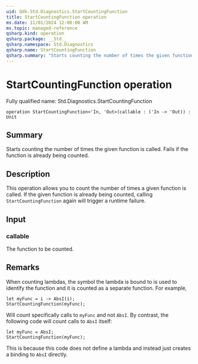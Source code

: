 ```yaml
---
uid: Qdk.Std.Diagnostics.StartCountingFunction
title: StartCountingFunction operation
ms.date: 11/01/2024 12:00:00 AM
ms.topic: managed-reference
qsharp.kind: operation
qsharp.package: __Std__
qsharp.namespace: Std.Diagnostics
qsharp.name: StartCountingFunction
qsharp.summary: "Starts counting the number of times the given function is called. Fails if the function is already being counted."
---
```


# StartCountingFunction operation

Fully qualified name: Std.Diagnostics.StartCountingFunction

```qsharp
operation StartCountingFunction<'In, 'Out>(callable : ('In -> 'Out)) : Unit
```

## Summary
Starts counting the number of times the given function is called. Fails if the function is already being counted.

## Description
This operation allows you to count the number of times a given function is called. If the given function is already
being counted, calling `StartCountingFunction` again will trigger a runtime failure.

## Input
### callable
The function to be counted.

## Remarks
When counting lambdas, the symbol the lambda is bound to is used to identify the function and it is counted as a separate function. For example,
```qsharp
let myFunc = i -> AbsI(i);
StartCountingFunction(myFunc);
```
Will count specifically calls to `myFunc` and not `AbsI`. By contrast, the following code will count calls to `AbsI` itself:
```qsharp
let myFunc = AbsI;
StartCountingFunction(myFunc);
```
This is because this code does not define a lambda and instead just creates a binding to `AbsI` directly.
